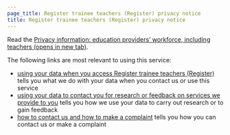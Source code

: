 ```yaml
---
page_title: Register trainee teachers (Register) privacy notice 
title: Register trainee teachers (Register) privacy notice 
---
```


<p class='govuk-body'>
  Read the <a class="govuk-link" target="_blank" href="https://www.gov.uk/government/publications/privacy-information-education-providers-workforce-including-teachers/privacy-information-education-providers-workforce-including-teachers#using-your-data-so-we-can-support-your-teaching-career">Privacy information: education providers’ workforce, including teachers (opens in new tab)</a>.
</p>

<p class='govuk-body'>
  The following links are most relevant to using this service:
</p>

<ul class="govuk-list govuk-list--bullet">
  <li>
    <a class="govuk-link" target="_blank" href="https://www.gov.uk/government/publications/privacy-information-education-providers-workforce-including-teachers/privacy-information-education-providers-workforce-including-teachers#using-your-data-when-you-access-register-trainee-teachers-register">using your data when you access Register trainee teachers (Register)</a> tells you what we do with your data when you contact us or use this service
  </li>
  <li>
    <a class="govuk-link" target="_blank" href="https://www.gov.uk/government/publications/privacy-information-education-providers-workforce-including-teachers/privacy-information-education-providers-workforce-including-teachers#using-your-data-to-contact-you-for-research-or-feedbackon-services-we-provide-to-you">using your data to contact you for research or feedback on services we provide to you</a> tells you how we use your data to carry out research or to gain feedback
  </li>
  <li>
    <a class="govuk-link" target="_blank" href="https://www.gov.uk/government/publications/privacy-information-education-providers-workforce-including-teachers/privacy-information-education-providers-workforce-including-teachers#how-to-contact-us-and-how-to-make-a-complaint">how to contact us and how to make a complaint</a> tells you how you can contact us or make a complaint
  </li>
</ul>
